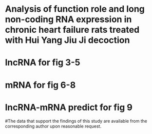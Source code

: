 # Analysis of function role and long non-coding RNA expression in chronic heart failure rats treated with Hui Yang Jiu Ji decoction
# lncRNA for fig 3-5 
# mRNA for fig 6-8 
# lncRNA-mRNA predict for fig 9
#The data that support the findings of this study are available from the corresponding author upon reasonable request.
